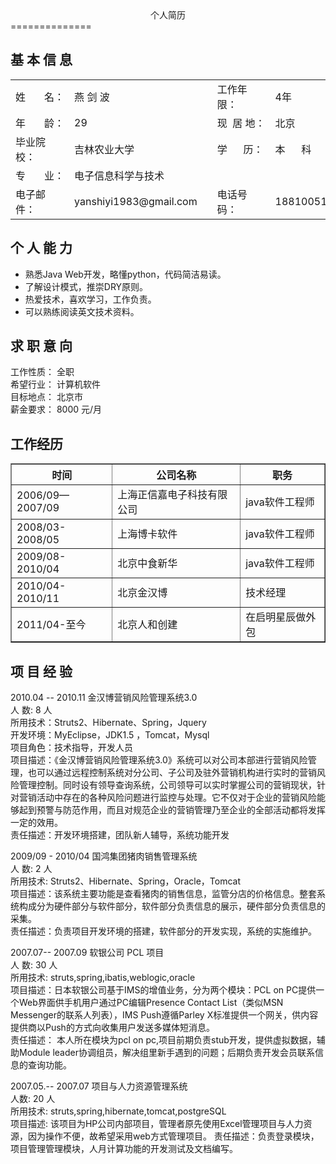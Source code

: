 <center>个人简历</center>
==============

基 本 信 息
----------------------
<table >
	<tr>
		<td>姓&nbsp;&nbsp;&nbsp;&nbsp;&nbsp;&nbsp;&nbsp;名：</td>
		<td>燕 剑 波</td>
		<td width="200px;"></td>
		<td>工作年限：</td>
		<td>4年</td>
	</tr>
	<tr>
		<td>年&nbsp;&nbsp;&nbsp;&nbsp;&nbsp;&nbsp;&nbsp;龄：</td>
		<td>29</td>
		<td width="200px;"></td>
		<td>现&nbsp;&nbsp;居&nbsp;地：</td>
		<td>北京</td>
	</tr>
	<tr>
		<td>毕业院校：</td>
		<td>吉林农业大学</td>
		<td width="200px;"></td>
		<td>学&nbsp;&nbsp;&nbsp;&nbsp;&nbsp;&nbsp;历：</td>
		<td>本&nbsp;&nbsp;&nbsp;&nbsp;&nbsp;&nbsp;科</td>
	</tr>
	<tr>
		<td>专&nbsp;&nbsp;&nbsp;&nbsp;&nbsp;&nbsp;&nbsp;业：</td>
		<td colspan="4">电子信息科学与技术</td>
	</tr>
	<tr>
		<td>电子邮件：</td>
		<td>yanshiyi1983@gmail.com</td>
		<td width="200px;"></td>
		<td>电话号码：</td>
		<td>18810051856</td>
	</tr>
</table>

个 人 能 力
----------------------
- 熟悉Java Web开发，略懂python，代码简洁易读。  
- 了解设计模式，推崇DRY原则。  
- 热爱技术，喜欢学习，工作负责。  
- 可以熟练阅读英文技术资料。  

求 职 意 向
----------------------
工作性质： 全职    
希望行业： 计算机软件  
目标地点： 北京市  
薪金要求： 8000 元/月

工作经历
------------------
<table border="1">
	<tr>
		<th>时间</th>
		<th>公司名称</th>
		<th>职务</th>
	</tr>
	<tr>   
		<td>2006/09—2007/09</td>
		<td>上海正信嘉电子科技有限公司</td>
		<td>java软件工程师</td>
    	</tr>
    	<tr>   
        		<td>2008/03-2008/05</td>
		<td>上海博卡软件</td>
		<td>java软件工程师 </td>
    	</tr>
    	<tr>   
        		<td>2009/08-2010/04</td>
		<td>北京中食新华</td>
		<td>java软件工程师 </td>
    	</tr>
     	<tr>   
        		<td>2010/04-2010/11</td>	
		<td>北京金汉博</td>
		<td>技术经理 </td>
    	</tr>
    	<tr>   
        		<td>2011/04-至今</td>
		<td>北京人和创建</td>
		<td>在启明星辰做外包</td>
    	</tr>
</table>

项 目 经 验
------------
2010.04 -- 2010.11  金汉博营销风险管理系统3.0  
人    数: 8 人  
所用技术：Struts2、Hibernate、Spring，Jquery  
开发环境：MyEclipse，JDK1.5 ，Tomcat，Mysql  
项目角色：技术指导，开发人员  
项目描述：《金汉博营销风险管理系统3.0》系统可以对公司本部进行营销风险管理，也可以通过远程控制系统对分公司、子公司及驻外营销机构进行实时的营销风险管理控制。同时设有领导查询系统，公司领导可以实时掌握公司的营销现状，针对营销活动中存在的各种风险问题进行监控与处理。它不仅对于企业的营销风险能够起到预警与防范作用，而且对规范企业的营销管理乃至企业的全部活动都将发挥一定的效用。  
责任描述：开发环境搭建，团队新人辅导，系统功能开发  

2009/09 - 2010/04   国鸿集团猪肉销售管理系统  
人   数:  2 人  
所用技术: Struts2、Hibernate、Spring，Oracle，Tomcat  
项目描述：该系统主要功能是查看猪肉的销售信息，监管分店的价格信息。整套系统构成分为硬件部分与软件部分，软件部分负责信息的展示，硬件部分负责信息的采集。  
责任描述：负责项目开发环境的搭建，软件部分的开发实现，系统的实施维护。  

2007.07-- 2007.09     软银公司 PCL 项目  
人      数:  30 人  
所用技术:  struts,spring,ibatis,weblogic,oracle  
项目描述：日本软银公司基于IMS的增值业务，分为两个模块：PCL on PC提供一个Web界面供手机用户通过PC编辑Presence Contact List（类似MSN Messenger的联系人列表），IMS Push遵循Parley X标准提供一个网关，供内容提供商以Push的方式向收集用户发送多媒体短消息。   
责任描述： 本人所在模块为pcl on pc,项目前期负责stub开发，提供虚拟数据，辅助Module leader协调组员，解决组里新手遇到的问题；后期负责开发会员联系信息的查询功能。   
	
2007.05.-- 2007.07         项目与人力资源管理系统  
人数:   20 人  
所用技术:  struts,spring,hibernate,tomcat,postgreSQL  
项目描述: 该项目为HP公司内部项目，管理者原先使用Excel管理项目与人力资源，因为操作不便，故希望采用web方式管理项目。 
责任描述：负责登录模块，项目管理管理模块，人月计算功能的开发测试及文档编写。  
